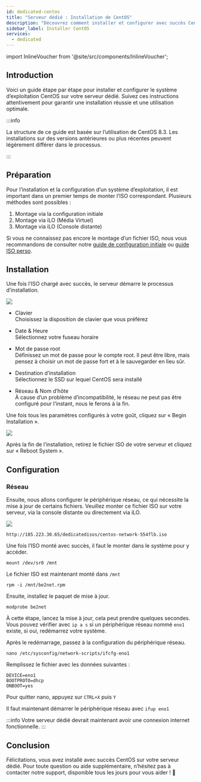 ```yaml
---
id: dedicated-centos
title: "Serveur dédié : Installation de CentOS"
description: "Découvrez comment installer et configurer avec succès CentOS sur votre serveur dédié pour des performances et une sécurité optimales → En savoir plus maintenant"
sidebar_label: Installer CentOS
services:
  - dedicated
---
```


import InlineVoucher from '@site/src/components/InlineVoucher';

## Introduction

Voici un guide étape par étape pour installer et configurer le système d’exploitation CentOS sur votre serveur dédié. Suivez ces instructions attentivement pour garantir une installation réussie et une utilisation optimale.

:::info

La structure de ce guide est basée sur l’utilisation de CentOS 8.3. Les installations sur des versions antérieures ou plus récentes peuvent légèrement différer dans le processus.

:::

<InlineVoucher />

## Préparation

Pour l’installation et la configuration d’un système d’exploitation, il est important dans un premier temps de monter l’ISO correspondant. Plusieurs méthodes sont possibles :

1. Montage via la configuration initiale
2. Montage via iLO (Média Virtuel)
3. Montage via iLO (Console distante)

Si vous ne connaissez pas encore le montage d’un fichier ISO, nous vous recommandons de consulter notre [guide de configuration initiale](dedicated-setup.md) ou [guide ISO perso](dedicated-iso.md).



## Installation

Une fois l’ISO chargé avec succès, le serveur démarre le processus d’installation.

![](https://screensaver01.zap-hosting.com/index.php/s/YFQt6Jmw5wi4QZZ/preview)

* Clavier  
Choisissez la disposition de clavier que vous préférez

* Date & Heure  
Sélectionnez votre fuseau horaire

* Mot de passe root  
Définissez un mot de passe pour le compte root. Il peut être libre, mais pensez à choisir un mot de passe fort et à le sauvegarder en lieu sûr.

* Destination d’installation  
Sélectionnez le SSD sur lequel CentOS sera installé

* Réseau & Nom d’hôte  
À cause d’un problème d’incompatibilité, le réseau ne peut pas être configuré pour l’instant, nous le ferons à la fin.

Une fois tous les paramètres configurés à votre goût, cliquez sur « Begin Installation ».

![](https://screensaver01.zap-hosting.com/index.php/s/iqF8KzziQix3jyd/preview)

Après la fin de l’installation, retirez le fichier ISO de votre serveur et cliquez sur « Reboot System ».



## Configuration

### Réseau

Ensuite, nous allons configurer le périphérique réseau, ce qui nécessite la mise à jour de certains fichiers. Veuillez monter ce fichier ISO sur votre serveur, via la console distante ou directement via iLO.

![](https://screensaver01.zap-hosting.com/index.php/s/skiKLacFGZnMwr9/preview)

```http://185.223.30.65/dedicatedisos/centos-network-554flb.iso```

Une fois l’ISO monté avec succès, il faut le monter dans le système pour y accéder.

```mount /dev/sr0 /mnt```

Le fichier ISO est maintenant monté dans `/mnt`

```rpm -i /mnt/be2net.rpm```

Ensuite, installez le paquet de mise à jour.

```modprobe be2net```

À cette étape, lancez la mise à jour, cela peut prendre quelques secondes.  
Vous pouvez vérifier avec `ip a s` si un périphérique réseau nommé `eno1` existe, si oui, redémarrez votre système.

Après le redémarrage, passez à la configuration du périphérique réseau.

```nano /etc/sysconfig/network-scripts/ifcfg-eno1```

Remplissez le fichier avec les données suivantes :

```
DEVICE=eno1
BOOTPROTO=dhcp
ONBOOT=yes
```

Pour quitter nano, appuyez sur `CTRL+X` puis `Y`

Il faut maintenant démarrer le périphérique réseau avec `ifup eno1` 

:::info
Votre serveur dédié devrait maintenant avoir une connexion internet fonctionnelle.
:::





## Conclusion

Félicitations, vous avez installé avec succès CentOS sur votre serveur dédié. Pour toute question ou aide supplémentaire, n’hésitez pas à contacter notre support, disponible tous les jours pour vous aider ! 🙂

<InlineVoucher />
